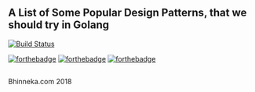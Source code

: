 ## A List of Some Popular Design Patterns, that we should try in Golang

[![Build Status](https://travis-ci.org/Bhinneka/design-pattern-go.svg?branch=master)](https://travis-ci.org/Bhinneka/design-pattern-go)

[![forthebadge](https://forthebadge.com/images/badges/made-with-go.svg)](https://forthebadge.com) [![forthebadge](https://forthebadge.com/images/badges/for-you.svg)](https://forthebadge.com) [![forthebadge](https://forthebadge.com/images/badges/fuck-it-ship-it.svg)](https://forthebadge.com)

##
Bhinneka.com 2018
